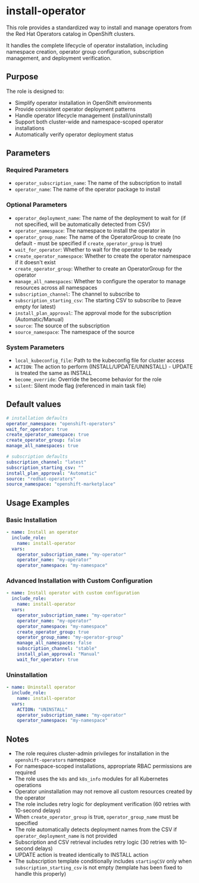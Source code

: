 # install-operator

This role provides a standardized way to install and manage operators from the Red Hat Operators catalog in OpenShift clusters. 

It handles the complete lifecycle of operator installation, including namespace creation, operator group configuration, subscription management, and deployment verification.

## Purpose

The role is designed to:
- Simplify operator installation in OpenShift environments
- Provide consistent operator deployment patterns
- Handle operator lifecycle management (install/uninstall)
- Support both cluster-wide and namespace-scoped operator installations
- Automatically verify operator deployment status

## Parameters

### Required Parameters
- `operator_subscription_name`: The name of the subscription to install
- `operator_name`: The name of the operator package to install

### Optional Parameters
- `operator_deployment_name`: The name of the deployment to wait for (if not specified, will be automatically detected from CSV)
- `operator_namespace`: The namespace to install the operator in
- `operator_group_name`: The name of the OperatorGroup to create (no default - must be specified if `create_operator_group` is true)
- `wait_for_operator`: Whether to wait for the operator to be ready
- `create_operator_namespace`: Whether to create the operator namespace if it doesn't exist
- `create_operator_group`: Whether to create an OperatorGroup for the operator
- `manage_all_namespaces`: Whether to configure the operator to manage resources across all namespaces
- `subscription_channel`: The channel to subscribe to
- `subscription_starting_csv`: The starting CSV to subscribe to (leave empty for latest)
- `install_plan_approval`: The approval mode for the subscription (Automatic/Manual)
- `source`: The source of the subscription
- `source_namespace`: The namespace of the source

### System Parameters
- `local_kubeconfig_file`: Path to the kubeconfig file for cluster access
- `ACTION`: The action to perform (INSTALL/UPDATE/UNINSTALL) - UPDATE is treated the same as INSTALL
- `become_override`: Override the become behavior for the role
- `silent`: Silent mode flag (referenced in main task file)

## Default values

```yaml
# installation defaults
operator_namespace: "openshift-operators"
wait_for_operator: true
create_operator_namespace: true
create_operator_group: false
manage_all_namespaces: true

# subscription defaults
subscription_channel: "latest"
subscription_starting_csv: ""
install_plan_approval: "Automatic"
source: "redhat-operators"
source_namespace: "openshift-marketplace"
```

## Usage Examples

### Basic Installation
```yaml
- name: Install an operator
  include_role:
    name: install-operator
  vars:
    operator_subscription_name: "my-operator"
    operator_name: "my-operator"
    operator_namespace: "my-namespace"
```

### Advanced Installation with Custom Configuration
```yaml
- name: Install operator with custom configuration
  include_role:
    name: install-operator
  vars:
    operator_subscription_name: "my-operator"
    operator_name: "my-operator"
    operator_namespace: "my-namespace"
    create_operator_group: true
    operator_group_name: "my-operator-group"
    manage_all_namespaces: false
    subscription_channel: "stable"
    install_plan_approval: "Manual"
    wait_for_operator: true
```

### Uninstallation
```yaml
- name: Uninstall operator
  include_role:
    name: install-operator
  vars:
    ACTION: "UNINSTALL"
    operator_subscription_name: "my-operator"
    operator_namespace: "my-namespace"
```

## Notes

- The role requires cluster-admin privileges for installation in the `openshift-operators` namespace
- For namespace-scoped installations, appropriate RBAC permissions are required
- The role uses the `k8s` and `k8s_info` modules for all Kubernetes operations
- Operator uninstallation may not remove all custom resources created by the operator
- The role includes retry logic for deployment verification (60 retries with 10-second delays)
- When `create_operator_group` is true, `operator_group_name` must be specified
- The role automatically detects deployment names from the CSV if `operator_deployment_name` is not provided
- Subscription and CSV retrieval includes retry logic (30 retries with 10-second delays)
- UPDATE action is treated identically to INSTALL action
- The subscription template conditionally includes `startingCSV` only when `subscription_starting_csv` is not empty (template has been fixed to handle this properly)
